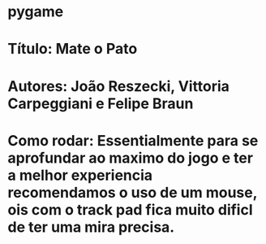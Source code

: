 # pygame
# Título: Mate o Pato
# Autores: João Reszecki, Vittoria Carpeggiani e Felipe Braun
# Como rodar: Essentialmente para se aprofundar ao maximo do jogo e ter a melhor experiencia recomendamos o uso de um mouse, ois com o track pad fica muito dificl de ter uma mira precisa.
